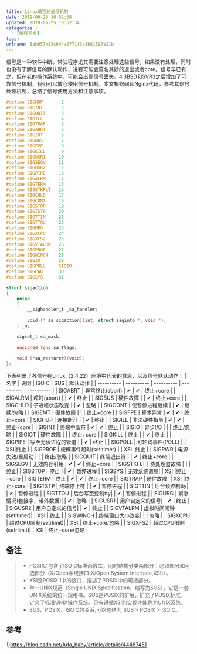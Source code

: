 ```yaml
---
title: Linux编程的信号机制
date: 2019-06-25 10:52:34
updated: 2019-06-25 10:52:34
categories : 
  - [编程开发]
tags:
urlname: 8ab057b83c644a0771f3a1b81597a11b
---
```

信号是一种软件中断。常驻程序尤其需要注意处理这些信号，如果没有处理，同时也没有了解信号的默认动作，进程可能会莫名其妙的退出或者core。信号早已有之，但在老的操作系统中，可能会出现信号丢失。4.3BSD和SVR3之后增加了可靠信号机制，我们可以放心使用信号机制。本文根据阅读Nginx代码，参考其信号处理机制，总结了信号使用方法和注意事项。

<!--more-->

``` c
#define SIGHUP		 1
#define SIGINT		 2
#define SIGQUIT		 3
#define SIGILL		 4
#define SIGTRAP		 5
#define SIGABRT		 6
#define SIGIOT		 6
#define SIGBUS		 7
#define SIGFPE		 8
#define SIGKILL		 9
#define SIGUSR1		10
#define SIGSEGV		11
#define SIGUSR2		12
#define SIGPIPE		13
#define SIGALRM		14
#define SIGTERM		15
#define SIGSTKFLT	16
#define SIGCHLD		17
#define SIGCONT		18
#define SIGSTOP		19
#define SIGTSTP		20
#define SIGTTIN		21
#define SIGTTOU		22
#define SIGURG		23
#define SIGXCPU		24
#define SIGXFSZ		25
#define SIGVTALRM	26
#define SIGPROF		27
#define SIGWINCH	28
#define SIGIO		29
#define SIGPOLL		SIGIO
#define SIGPWR		30
#define SIGSYS		31

struct sigaction 
{
    union 
    {
        __sighandler_t _sa_handler;
        
        void (*_sa_sigaction)(int, struct siginfo *, void *);
    } _u;

    sigset_t sa_mask;
    
    unsigned long sa_flags;
    
    void (*sa_restorer)(void);
};
```
下表列出了各信号在Linux（2.4.22）环境中代表的意思，以及信号默认动作：
 | 名字 | 说明 | ISO C | SUS | 默认动作 |
 | ---------- | ---------- | ---------- | ---------- | ---------- |
 | SIGABRT | 异常终止(abort)	 | &#x2714; | &#x2714; | 终止+core |
 | SIGALRM | 超时(abort) | | &#x2714; | 终止 |
 | SIGBUS |	硬件故障 | | &#x2714; | 终止+core |
 | SIGCHLD | 子进程状态改变	| | &#x2714; | 忽略 |
 | SIGCONT | 使暂停进程继续	| | &#x2714; | 继续/忽略 |
 | SIGEMT | 硬件故障 | | | 终止+core |
 | SIGFPE |	算术异常 | &#x2714; | &#x2714; | 终止+core |
 | SIGHUP | 连接断开 | | &#x2714; | 终止 |
 | SIGILL | 非法硬件指令 | &#x2714; | &#x2714; | 终止+core |
 | SIGINT | 终端中断符 | &#x2714; | &#x2714; | 终止 |
 | SIGIO | 异步I/O | | | 终止/忽略 |
 | SIGIOT | 硬件故障 | | | 终止+core |
 | SIGKILL | 终止 | | &#x2714; | 终止 |
 | SIGPIPE | 写至无读进程的管道	| | &#x2714; | 终止 |
 | SIGPOLL | 可轮询事件(POLL) | | XSI|终止 |
 | SIGPROF | 梗概事件超时(setitimer) |	| XSI| 终止 |
 | SIGPWR | 电源失效/重启动	| | | 		终止/忽略 |
 | SIGQUIT | 终端退出符	 	| | &#x2714; | 终止+core |
 | SIGSEGV	| 无效内存引用 | &#x2714; | &#x2714; | 终止+core |
 | SIGSTKFLT |	协处理器故障	| | |		终止|
 | SIGSTOP |	停止 | | &#x2714; | 暂停进程 |
 | SIGSYS	| 无效系统调用| |		XSI	|终止+core |
 | SIGTERM	| 终止	| &#x2714; | &#x2714; | 终止+core |
 | SIGTRAP	| 硬件故障|		| XSI	|终止+core |
 | SIGTSTP	| 终端停止符 | | &#x2714; |		暂停进程 |
 | SIGTTIN	| 后台读控制tty| | &#x2714; |		暂停进程 |
 | SIGTTOU	| 后台写至控制tty| | &#x2714; |		暂停进程 |
 | SIGURG	| 紧急情况(套接字，带外数据)| | &#x2714; |		忽略 |
 | SIGUSR1	| 用户自定义的信号| | &#x2714; |		终止 |
 | SIGUSR2	| 用户自定义的信号| | &#x2714; |		终止 |
 | SIGVTALRM |	虚拟时间闹钟(setitimer)| | 		XSI	| 终止 |
 | SIGWINCH	| 终端窗口大小改变| | |			忽略 |
 | SIGXCPU	| 超过CPU限制(setrlimit)|	 |	XSI	| 终止+core/忽略 |
 | SIGXFSZ	| 超过CPU限制(setrlimit)|		| XSI |	终止+core/忽略 |


## 备注
> * POSIX.1包含了ISO C标准函数库，同时结构分类两部分：必须部分和可选部分（X/Open系统接口(X/Open System Interface,XSI)）。
> * XSI是POSIX.1中的接口，描述了POSIX中的可选部分。
> * 单一UNIX规范（Single UNIX Specification，缩写为SUS），它是一套UNIX系统的统一规格书。SUS是POSIX的扩展，扩充了POSIX标准，定义了标准UNIX操作系统。只有遵循XSI的实现才能称为UNIX系统。
> * SUS、POSIX、ISO C的关系,可以总结为 SUS > POSIX > ISO C。

## 参考
1)https://blog.csdn.net/Ada_baby/article/details/44487451